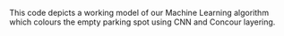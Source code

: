 This code depicts a working model of our Machine Learning algorithm which colours the empty parking spot using CNN and Concour layering. 
